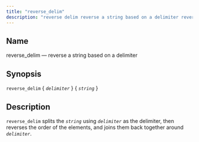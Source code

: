 ```yaml
---
title: "reverse_delim"
description: "reverse delim reverse a string based on a delimiter reverse delim delimiter string reverse delim splits the string using delimiter as the delimiter then reverses the order of the elements and joins them back together around delimiter..."
---
```


<a name="sieve.ref.reverse_delim"></a> 
## Name

reverse_delim — reverse a string based on a delimiter

## Synopsis

`reverse_delim` { *`delimiter`* } { *`string`* }

<a name="idp31173168"></a> 
## Description

`reverse_delim` splits the *`string`* using *`delimiter`* as the delimiter, then reverses the order of the elements, and joins them back together around *`delimiter`*.